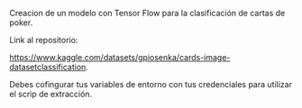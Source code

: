 Creacion de un modelo con Tensor Flow para la clasificación de cartas de poker.

Link al repositorio:

https://www.kaggle.com/datasets/gpiosenka/cards-image-datasetclassification.

Debes cofingurar tus variables de entorno con tus credenciales para utilizar el scrip de extracción.
